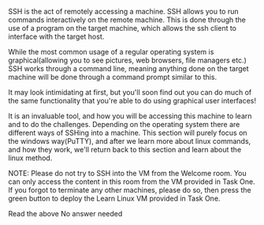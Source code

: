 SSH is the act of remotely accessing a machine. SSH allows you to run commands interactively on the remote machine. This is done through the use of a program on the target machine, which allows the ssh client to interface with the target host.

While the most common usage of a regular operating system is graphical(allowing you to see pictures, web browsers, file managers etc.) SSH works through a command line, meaning anything done on the target machine will be done through a command prompt similar to this.



It may look intimidating at first, but you'll soon find out you can do much of the same functionality that you're able to do using graphical user interfaces!

 It is an invaluable tool, and how you will be accessing this machine to learn and to do the challenges. Depending on the operating system there are different ways of SSHing into a machine. This section will purely focus on the windows way(PuTTY), and after we learn more about linux commands, and how they work, we'll return back to this section and learn about the linux method.


NOTE: Please do not try to SSH into the VM from the Welcome room. You can only access the content in this room from the VM provided in Task One. If you forgot to terminate any other machines, please do so, then press the green button to deploy the Learn Linux VM provided in Task One.

Read the above
No answer needed
